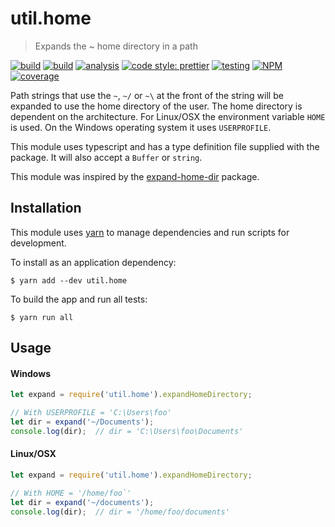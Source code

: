 # util.home

> Expands the ~ home directory in a path

[![build](https://circleci.com/gh/jmquigley/util.home/tree/master.svg?style=shield)](https://circleci.com/gh/jmquigley/util.home/tree/master)
[![build](https://travis-ci.org/jmquigley/util.home.svg?branch=master)](https://travis-ci.org/jmquigley/util.home)
[![analysis](https://img.shields.io/badge/analysis-tslint-9cf.svg)](https://palantir.github.io/tslint/)
[![code style: prettier](https://img.shields.io/badge/code_style-prettier-ff69b4.svg?style=flat-square)](https://github.com/prettier/prettier)
[![testing](https://img.shields.io/badge/testing-jest-blue.svg)](https://facebook.github.io/jest/)
[![NPM](https://img.shields.io/npm/v/util.home.svg)](https://www.npmjs.com/package/util.home)
[![coverage](https://coveralls.io/repos/github/jmquigley/util.home/badge.svg?branch=master)](https://coveralls.io/github/jmquigley/util.home?branch=master)

Path strings that use the `~`, `~/` or `~\` at the front of the string will be expanded to use the home directory of the user.  The home directory is dependent on the architecture.  For Linux/OSX the environment variable `HOME` is used.  On the Windows operating system it uses `USERPROFILE`.

This module uses typescript and has a type definition file supplied with the package.  It will also accept a `Buffer` or `string`.

This module was inspired by the [expand-home-dir](https://www.npmjs.com/package/expand-home-dir) package.


## Installation

This module uses [yarn](https://yarnpkg.com/en/) to manage dependencies and run scripts for development.

To install as an application dependency:
```
$ yarn add --dev util.home
```

To build the app and run all tests:
```
$ yarn run all
```

## Usage
#### Windows
```javascript
let expand = require('util.home').expandHomeDirectory;

// With USERPROFILE = 'C:\Users\foo'
let dir = expand('~/Documents');
console.log(dir);  // dir = 'C:\Users\foo\Documents'
```

#### Linux/OSX
```javascript
let expand = require('util.home').expandHomeDirectory;

// With HOME = '/home/foo`'
let dir = expand('~/documents');
console.log(dir);  // dir = '/home/foo/documents'
```
